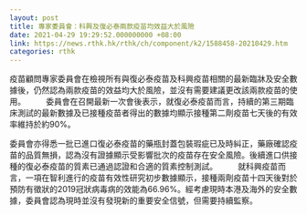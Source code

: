 ```yaml
---
layout: post
title: 專家委員會：科興及復必泰兩款疫苗均效益大於風險
date: 2021-04-29 19:29:52.000000000 +08:00
link: https://news.rthk.hk/rthk/ch/component/k2/1588458-20210429.htm
categories: rthk
---
```


疫苗顧問專家委員會在檢視所有與復必泰疫苗及科興疫苗相關的最新臨牀及安全數據後，仍然認為兩款疫苗的效益均大於風險，並沒有需要建議更改該兩款疫苗的使用。
　　 
委員會在召開最新一次會後表示，就復必泰疫苗而言，持續的第三期臨床測試的最新數據及已接種疫苗者得出的數據均顯示接種第二劑疫苗七天後的有效率維持於約90%。

委員會亦得悉一批已進口復必泰疫苗的藥瓶封蓋包裝瑕疵已及時糾正，藥廠確認疫苗的品質無損，認為沒有證據顯示受影響批次的疫苗存在安全風險。後續進口供接種的復必泰疫苗的質素已通過認證和合適的質素控制測試。
　　 
就科興疫苗而言，一項在智利進行的疫苗有效性研究初步數據顯示，接種兩劑疫苗十四天後對於預防有徵狀的2019冠狀病毒病的效能為66.96%。經考慮現時本港及海外的安全數據，委員會認為現時並沒有發現新的重要安全信號，但需要持續監察。

